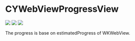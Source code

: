 # CYWebViewProgressView

![](https://img.shields.io/cocoapods/v/CYWebViewProgressView.svg?style=flat)
![](https://img.shields.io/cocoapods/p/CYWebViewProgressView.svg?style=flat)
![](https://img.shields.io/badge/language-ObjectiveC-orange.svg)

The progress is base on estimatedProgress of WKWebView.
